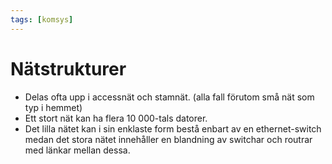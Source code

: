 ```yaml
---
tags: [komsys]
---
```

# Nätstrukturer
- Delas ofta upp i accessnät och stamnät. (alla fall förutom små nät som typ i hemmet)
- Ett stort nät kan ha flera 10 000-tals datorer. 
- Det lilla nätet kan i sin enklaste form bestå enbart av en ethernet-switch medan det stora nätet innehåller en blandning av switchar och routrar med länkar mellan dessa.